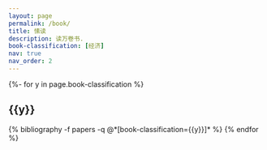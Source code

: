 ```yaml
---
layout: page
permalink: /book/
title: 愫读
description: 读万卷书.
book-classification: [经济]
nav: true
nav_order: 2
---
```

<!-- _pages/publications.md -->

<div class="publications">
{%- for y in page.book-classification %}
  <h2 class="year">{{y}}</h2>
  {% bibliography -f papers -q @*[book-classification={{y}}]* %}
{% endfor %}
</div>
